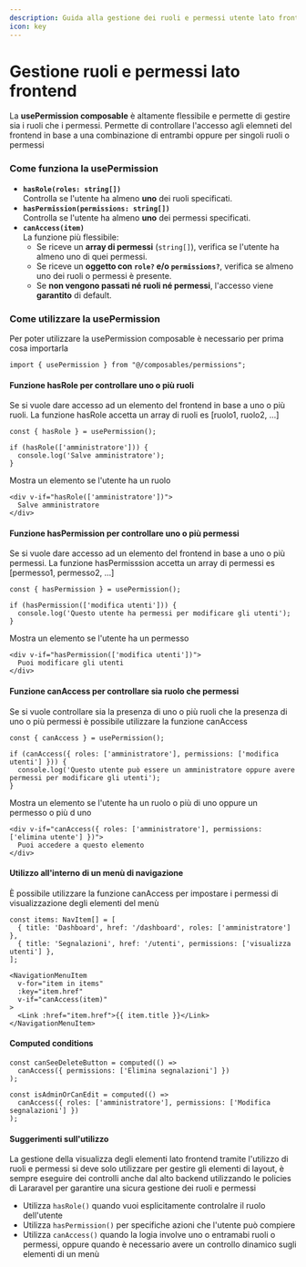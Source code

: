```yaml
---
description: Guida alla gestione dei ruoli e permessi utente lato frontend
icon: key
---
```


# Gestione ruoli e permessi lato frontend

La **usePermission composable** è altamente flessibile e permette di gestire sia i ruoli che i permessi. Permette di controllare l'accesso agli elemneti del frontend in base a una combinazione di entrambi oppure per singoli ruoli o permessi&#x20;

### Come funziona la usePermission

* **`hasRole(roles: string[])`**\
  Controlla se l'utente ha almeno **uno** dei ruoli specificati.
* **`hasPermission(permissions: string[])`**\
  Controlla se l'utente ha almeno **uno** dei permessi specificati.
* **`canAccess(item)`**\
  La funzione più flessibile:
  * Se riceve un **array di permessi** (`string[]`), verifica se l'utente ha almeno uno di quei permessi.
  * Se riceve un **oggetto con `role?` e/o `permissions?`**, verifica se almeno uno dei ruoli o permessi è presente.
  * Se **non vengono passati né ruoli né permessi**, l'accesso viene **garantito** di default.

### Come utilizzare la usePermission

&#x20;Per poter utilizzare la  usePermission composable è necessario per prima cosa importarla

```
import { usePermission } from "@/composables/permissions";
```

#### Funzione hasRole per controllare uno o più ruoli

Se si vuole dare accesso ad un elemento del frontend in base a uno o più ruoli. La funzione hasRole accetta un array di ruoli es \[ruolo1, ruolo2, ...]

```
const { hasRole } = usePermission();

if (hasRole(['amministratore'])) {
  console.log('Salve amministratore');
}
```

Mostra un elemento se l'utente ha un ruolo

```
<div v-if="hasRole(['amministratore'])">
  Salve amministratore
</div>
```

#### Funzione hasPermission per controllare uno o più permessi

Se si vuole dare accesso ad un elemento del frontend in base a uno o più permessi. La funzione hasPermisssion accetta un array di permessi es \[permesso1, permesso2, ...]

```
const { hasPermission } = usePermission();

if (hasPermission(['modifica utenti'])) {
  console.log('Questo utente ha permessi per modificare gli utenti');
}
```

Mostra un elemento se l'utente ha un permesso

```
<div v-if="hasPermission(['modifica utenti'])">
  Puoi modificare gli utenti
</div>
```

#### Funzione canAccess per controllare sia ruolo che permessi

Se si vuole controllare sia la presenza di uno o più ruoli che la presenza di uno o più permessi è possibile utilizzare la funzione canAccess

```
const { canAccess } = usePermission();

if (canAccess({ roles: ['amministratore'], permissions: ['modifica utenti'] })) {
  console.log('Questo utente può essere un amministratore oppure avere permessi per modificare gli utenti');
}
```

Mostra un elemento se l'utente ha un ruolo o più di uno oppure un permesso o più d uno

```
<div v-if="canAccess({ roles: ['amministratore'], permissions: ['elimina utente'] })">
  Puoi accedere a questo elemento
</div>
```

#### Utilizzo all'interno di un menù di navigazione

È possibile utilizzare la funzione canAccess per impostare i permessi di visualizzazione degli elementi del menù

```
const items: NavItem[] = [
  { title: 'Dashboard', href: '/dashboard', roles: ['amministratore'] },
  { title: 'Segnalazioni', href: '/utenti', permissions: ['visualizza utenti'] },
];

<NavigationMenuItem
  v-for="item in items"
  :key="item.href"
  v-if="canAccess(item)"
>
  <Link :href="item.href">{{ item.title }}</Link>
</NavigationMenuItem>
```

#### Computed conditions

```
const canSeeDeleteButton = computed(() =>
  canAccess({ permissions: ['Elimina segnalazioni'] })
);

const isAdminOrCanEdit = computed(() =>
  canAccess({ roles: ['amministratore'], permissions: ['Modifica segnalazioni'] })
);
```

#### Suggerimenti sull'utilizzo

La gestione della visualizza degli elementi lato frontend tramite l'utilizzo di ruoli e permessi si deve solo utilizzare per gestire gli elementi di layout, è sempre eseguire dei controlli anche dal alto backend utilizzando le policies di Lararavel per garantire una sicura gestione dei ruoli e permessi

* Utilizza `hasRole()` quando vuoi esplicitamente controlalre il ruolo dell'utente&#x20;
* Utilizza `hasPermission()` per specifiche azioni che l'utente può compiere
* Utilizza `canAccess()` quando la logia involve uno o entramabi ruoli o permessi, oppure quando è necessario avere un controllo dinamico sugli elementi di un menù
